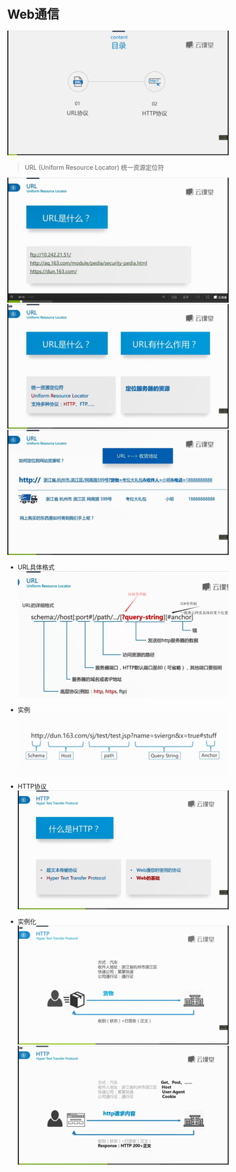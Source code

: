 # Web通信

!['dyngq_images'](images/dyngq_2019-09-28-19-07-48.png)

> URL (Uniform Resource Locator) 统一资源定位符

!['dyngq_images'](images/dyngq_2019-09-28-19-08-35.png)
!['dyngq_images'](images/dyngq_2019-09-28-19-09-51.png)
!['dyngq_images'](images/dyngq_2019-09-28-19-24-43.png)

* URL具体格式
!['dyngq_images'](images/dyngq_2019-09-28-19-41-35.png)
* 实例
!['dyngq_images'](images/dyngq_2019-09-28-19-42-12.png)

* HTTP协议
!['dyngq_images'](images/dyngq_2019-09-28-19-42-31.png)
* 实例化
!['dyngq_images'](images/dyngq_2019-09-28-21-05-18.png)
!['dyngq_images'](images/dyngq_2019-09-28-21-06-36.png)
